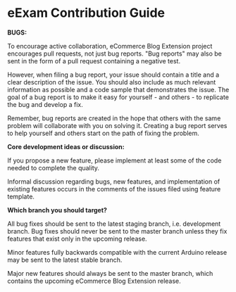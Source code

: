 # eExam Contribution Guide

**BUGS:**

To encourage active collaboration, eCommerce Blog Extension project encourages pull requests, not just bug reports. "Bug reports" may also be sent in the form of a pull request containing a negative test.

However, when filing a bug report, your issue should contain a title and a clear description of the issue. You should also include as much relevant information as possible and a code sample that demonstrates the issue. The goal of a bug report is to make it easy for yourself - and others - to replicate the bug and develop a fix.

Remember, bug reports are created in the hope that others with the same problem will collaborate with you on solving it. Creating a bug report serves to help yourself and others start on the path of fixing the problem.

**Core development ideas or discussion:**

If you propose a new feature, please implement at least some of the code needed to complete the quality.

Informal discussion regarding bugs, new features, and implementation of existing features occurs in the comments of the issues filed using feature template.

**Which branch you should target?**

All bug fixes should be sent to the latest staging branch, i.e. development branch. Bug fixes should never be sent to the master branch unless they fix features that exist only in the upcoming release.

Minor features fully backwards compatible with the current Arduino release may be sent to the latest stable branch.

Major new features should always be sent to the master branch, which contains the upcoming eCommerce Blog Extension release.